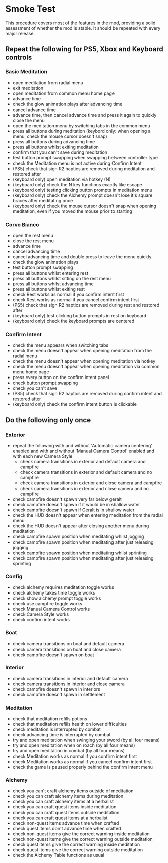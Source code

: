 # Smoke Test

This procedure covers most of the features in the mod, providing a solid assessment of whether the mod is stable. It should be repeated with every major release.

## Repeat the following for PS5, Xbox and Keyboard controls

### Basic Meditation
- open meditation from radial menu
- exit meditation
- open meditation from common menu home page
- advance time
- check the glow animation plays after advancing time
- cancel advance time
- advance time, then cancel advance time and press it again to quickly close the menu
- open the meditation menu by switching tabs in the common menu
- press all buttons during meditation (keybord only: when opening a menu, check the mouse cursor doesn't snap)
- press all buttons during advancing time
- press all buttons whilst exiting meditation
- confirm that you can't save during meditation
- test button prompt swapping when swapping between controller type
- check the Meditation menu is not active during Confirm Intent
- (PS5) check that sign R2 haptics are removed during meditation and restored after
- (keyboard only) open meditation via hotkey (N)
- (keyboard only) check the N key functions exactly like escape
- (keyboard only) testing clicking button prompts in meditation menu
- (keyboard only) check the Alchemy prompt doesn't lose it's square braces after meditating once
- (keyboard only) check the mouse cursor doesn't snap when opening meditation, even if you moved the mouse prior to starting

### Corvo Bianco
- open the rest menu
- close the rest menu
- advance time
- cancel advancing time
- cancel advancing time and double press to leave the menu quickly
- check the glow animation plays
- test button prompt swapping
- press all buttons whilst entering rest
- press all buttons whilst sitting on the rest menu
- press all buttons whilst advancing time
- press all buttons whilst exiting rest
- check Rest works as normal if you confirm intent first
- check Rest works as normal if you cancel confirm intent first
- (PS5) check that sign R2 haptics are removed during rest and restored after
- (keyboard only) test clicking button prompts in rest on keyboard
- (keyboard only) check the keyboard prompts are centered

### Confirm Intent
- check the menu appears when switching tabs
- check the menu doesn't appear when opening meditation from the radial menu
- check the menu doesn't appear when opening meditation via hotkey
- check the menu doesn't appear when opening meditation via common menu home page
- press every button on the confirm intent panel
- check button prompt swapping
- check you can't save
- (PS5) check that sign R2 haptics are removed during confirm intent and restored after
- (keyboard only) check the confirm intent button is clickable

## Do the following only once

### Exterior
- repeat the following with and without 'Automatic camera centering' enabled and with and without 'Manual Camera Control' enabled and with each new Camera Style
    - check camera transitions in exterior and default camera and campfire
    - check camera transitions in exterior and default camera and no campfire
    - check camera transitions in exterior and close camera and campfire
    - check camera transitions in exterior and close camera and no campfire
- check campfire doesn't spawn very far below geralt
- check campfire doesn't spawn if it would be in shallow water
- check campfire doesn't spawn if Geralt is in shallow water
- check the HUD doesn't appear when entering meditation from the radial menu
- check the HUD doesn't appear after closing another menu during meditation
- check campfire spawn position when meditating whilst jogging
- check campfire spawn position when meditating after just releasing jogging
- check campfire spawn position when meditating whilst sprinting
- check campfire spawn position when meditating after just releasing sprinting

### Config
- check alchemy requires meditation toggle works
- check alchemy takes time toggle works
- check show alchemy prompt toggle works
- check use campfire toggle works
- check Manual Camera Control works
- check Camera Style works
- check confirm intent works

### Boat
- check camera transitions on boat and default camera
- check camera transitions on boat and close camera
- check campfire doesn't spawn on boat

### Interior
- check camera transitions in interior and default camera
- check camera transitions in interior and close camera
- check campfire doesn't spawn in interiors
- check campfire doesn't spawn in settlement

### Meditation
- check that meditation refills potions
- check that meditation refills health on lower difficulties
- check meditation is interrupted by combat
- check advancing time is interrupted by combat
- try and open meditation when swinging your sword (by all four means)
- try and open meditation when on roach (by all four means)
- try and open meditation in combat (by all four means)
- check Meditation works as normal if you confirm intent first
- check Meditation works as normal if you cancel confirm intent first
- check the game is paused properly behind the confirm intent menu

### Alchemy
- check you can't craft alchemy items outside of meditation
- check you can craft alchemy items during meditation
- check you can craft alchemy items at a herbalist
- check you can craft quest items inside meditation
- check you can craft quest items outside meditation
- check you can craft quest items at a herbalist
- check non-quest items advance time when crafted
- check quest items don't advance time when crafted
- check non-quest items give the correct warning inside meditation
- check non-quest items give the correct warning outside meditation
- check quest items give the correct warning inside meditation
- check quest items give the correct warning outside meditation
- check the Alchemy Table functions as usual

